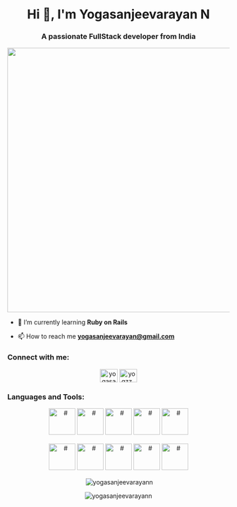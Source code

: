 <h1 align="center">Hi 👋, I'm Yogasanjeevarayan N</h1>
<h3 align="center">A passionate FullStack developer from India</h3>
<p align="center"> <img src="https://stringfixer.com/files/197806252.jpg" width="600" height="600" /> </p>


- 🌱 I’m currently learning **Ruby on Rails**

- 📫 How to reach me **yogasanjeevarayan@gmail.com**

<h3 align="left">Connect with me:</h3>

<p align="center">
<a href="https://www.linkedin.com/in/yogasanjeevarayan-n-a1091123b" target="blank"><img align="center" src="https://raw.githubusercontent.com/rahuldkjain/github-profile-readme-generator/master/src/images/icons/Social/linked-in-alt.svg" alt="yogasanjeevarayan" height="30" width="40" /></a>
<a href="https://www.instagram.com/yogzz_here/" target="blank"><img align="center" src="https://raw.githubusercontent.com/rahuldkjain/github-profile-readme-generator/master/src/images/icons/Social/instagram.svg" alt="yogzz_here" height="30" width="40" /></a>
</p>

<h3 align="left">Languages and Tools:</h3>
  <p align="center">
  <img src="https://img.icons8.com/color/256/c-programming.png" alt="#" width="60" height="60"/>
  <img src="https://img.icons8.com/color/256/c-plus-plus-logo.png" alt="#" width="60" height="60"/>
  <img src="https://img.icons8.com/color/256/html-5.png" alt="#" width="60" height="60"/>
  <img src="https://img.icons8.com/color/256/css3.png" alt="#" width="60" height="60"/>
  <img src="https://img.icons8.com/color/256/javascript.png" alt="#" width="60" height="60"/>
  </br>
  </br>
  <img src="https://img.icons8.com/color/256/mysql-logo.png" alt="#" width="60" height="60"/>
  <img src="https://img.icons8.com/color/256/nodejs.png" alt="#" width="60" height="60"/>
  <img src="" alt="#" width="60" height="60"/>
  <img src="" alt="#" width="60" height="60"/>
  <img src="" alt="#" width="60" height="60"/>
</a></p>
<p align="center">&nbsp;<img align="center" src="https://github-readme-stats.vercel.app/api?username=yogasanjeevarayann&show_icons=true&locale=en" alt="yogasanjeevarayann" /></p>

<p align="center"><img align="center" src="https://github-readme-streak-stats.herokuapp.com/?user=yogasanjeevarayann&" alt="yogasanjeevarayann" /></p>

